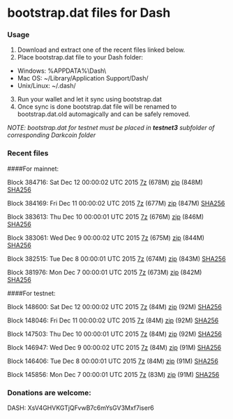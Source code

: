 # bootstrap.dat files for Dash

### Usage

1. Download and extract one of the recent files linked below.
2. Place bootstrap.dat file to your Dash folder:
 - Windows: %APPDATA%\Dash\
 - Mac OS: ~/Library/Application Support/Dash/
 - Unix/Linux: ~/.dash/
3. Run your wallet and let it sync using bootstrap.dat
4. Once sync is done bootstrap.dat file will be renamed to bootstrap.dat.old automagically and can be safely removed.

_NOTE: bootstrap.dat for testnet must be placed in **testnet3** subfolder of corresponding Darkcoin folder_

### Recent files

####For mainnet:

Block 384716: Sat Dec 12 00:00:02 UTC 2015 [7z](https://transfer.sh/12puS6/bootstrap.dat.20151212.7z) (678M) [zip](https://transfer.sh/YJSSK/bootstrap.dat.20151212.zip) (848M) [SHA256](https://transfer.sh/SpbL1/sha256.txt)

Block 384169: Fri Dec 11 00:00:02 UTC 2015 [7z](https://transfer.sh/S4GGe/bootstrap.dat.20151211.7z) (677M) [zip](https://transfer.sh/JZhY3/bootstrap.dat.20151211.zip) (847M) [SHA256](https://transfer.sh/RnlU0/sha256.txt)

Block 383613: Thu Dec 10 00:00:01 UTC 2015 [7z](https://transfer.sh/XenpL/bootstrap.dat.20151210.7z) (676M) [zip]() (846M) [SHA256](https://transfer.sh/15w1Fs/sha256.txt)

Block 383061: Wed Dec  9 00:00:02 UTC 2015 [7z](https://transfer.sh/hiAq3/bootstrap.dat.20151209.7z) (675M) [zip](https://transfer.sh/1ax1qZ/bootstrap.dat.20151209.zip) (844M) [SHA256](https://transfer.sh/LBoiD/sha256.txt)

Block 382515: Tue Dec  8 00:00:01 UTC 2015 [7z]() (674M) [zip](https://transfer.sh/eY9Nd/bootstrap.dat.20151208.zip) (843M) [SHA256](https://transfer.sh/5fuQc/sha256.txt)

Block 381976: Mon Dec  7 00:00:01 UTC 2015 [7z](https://transfer.sh/AchcY/bootstrap.dat.20151207.7z) (673M) [zip](https://transfer.sh/4eIcT/bootstrap.dat.20151207.zip) (842M) [SHA256](https://transfer.sh/kG6P2/sha256.txt)

####For testnet:

Block 148600: Sat Dec 12 00:00:02 UTC 2015 [7z](https://transfer.sh/A75EG/bootstrap.dat.20151212.7z) (84M) [zip](https://transfer.sh/csBG5/bootstrap.dat.20151212.zip) (92M) [SHA256](https://transfer.sh/5j4sr/sha256.txt)

Block 148046: Fri Dec 11 00:00:02 UTC 2015 [7z](https://transfer.sh/uczr4/bootstrap.dat.20151211.7z) (84M) [zip](https://transfer.sh/cMUYx/bootstrap.dat.20151211.zip) (92M) [SHA256](https://transfer.sh/nVpIu/sha256.txt)

Block 147503: Thu Dec 10 00:00:01 UTC 2015 [7z](https://transfer.sh/HKR0K/bootstrap.dat.20151210.7z) (84M) [zip](https://transfer.sh/11BmMf/bootstrap.dat.20151210.zip) (92M) [SHA256](https://transfer.sh/1b1aMx/sha256.txt)

Block 146947: Wed Dec  9 00:00:02 UTC 2015 [7z](https://transfer.sh/KNuTY/bootstrap.dat.20151209.7z) (84M) [zip](https://transfer.sh/v7Fcr/bootstrap.dat.20151209.zip) (91M) [SHA256](https://transfer.sh/aNnTY/sha256.txt)

Block 146406: Tue Dec  8 00:00:01 UTC 2015 [7z](https://transfer.sh/GiByV/bootstrap.dat.20151208.7z) (84M) [zip](https://transfer.sh/G72MF/bootstrap.dat.20151208.zip) (91M) [SHA256](https://transfer.sh/eNpYH/sha256.txt)

Block 145856: Mon Dec  7 00:00:01 UTC 2015 [7z](https://transfer.sh/hk0hT/bootstrap.dat.20151207.7z) (83M) [zip](https://transfer.sh/U72ZC/bootstrap.dat.20151207.zip) (91M) [SHA256](https://transfer.sh/w5Hd5/sha256.txt)

### Donations are welcome:

DASH: XsV4GHVKGTjQFvwB7c6mYsGV3Mxf7iser6
